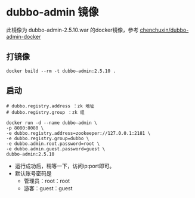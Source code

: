 # dubbo-admin 镜像

此镜像为 dubbo-admin-2.5.10.war 的docker镜像，参考 [chenchuxin/dubbo-admin-docker](https://github.com/chenchuxin/dubbo-admin-docker)

## 打镜像
```
docker build --rm -t dubbo-admin:2.5.10 .
```

## 启动

```
# dubbo.registry.address ：zk 地址
# dubbo.registry.group ：zk 组

docker run -d --name dubbo-admin \
-p 8080:8080 \
-e dubbo.registry.address=zookeeper://127.0.0.1:2181 \
-e dubbo.registry.group=dubbo \
-e dubbo.admin.root.password=root \
-e dubbo.admin.guest.password=guest \
dubbo-admin:2.5.10 
```

* 运行成功后，稍等一下，访问ip:port即可。
* 默认账号密码是
    * 管理员：root：root
    * 游客：guest：guest

